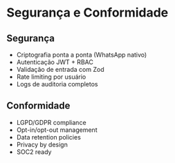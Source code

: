 # Segurança e Conformidade

## Segurança
- Criptografia ponta a ponta (WhatsApp nativo)
- Autenticação JWT + RBAC
- Validação de entrada com Zod
- Rate limiting por usuário
- Logs de auditoria completos

## Conformidade
- LGPD/GDPR compliance
- Opt-in/opt-out management
- Data retention policies
- Privacy by design
- SOC2 ready
